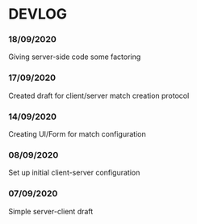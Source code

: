 # DEVLOG

### 18/09/2020

Giving server-side code some factoring

### 17/09/2020

Created draft for client/server match creation protocol

### 14/09/2020

Creating UI/Form for match configuration

### 08/09/2020

Set up initial client-server configuration

### 07/09/2020

Simple server-client draft
